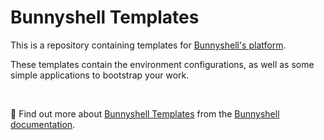 # Bunnyshell Templates

This is a repository containing templates for [Bunnyshell's platform](https://www.bunnyshell.com/).

These templates contain the environment configurations, as well as some simple applications to bootstrap your work.

&nbsp;

📖 Find out more about [Bunnyshell Templates](https://documentation.bunnyshell.com/docs/templates-what-are-templates) from the [Bunnyshell documentation](https://documentation.bunnyshell.com/).
